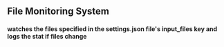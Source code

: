 ## File Monitoring System ##

#### watches the files specified in the settings.json file's input_files key and logs the stat if files change ####